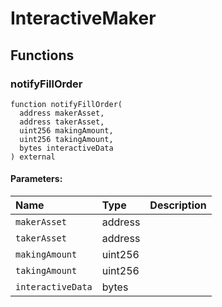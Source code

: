 # InteractiveMaker





## Functions
### notifyFillOrder
```solidity
function notifyFillOrder(
  address makerAsset,
  address takerAsset,
  uint256 makingAmount,
  uint256 takingAmount,
  bytes interactiveData
) external
```


#### Parameters:
| Name | Type | Description                                                          |
| :--- | :--- | :------------------------------------------------------------------- |
|`makerAsset` | address | 
|`takerAsset` | address | 
|`makingAmount` | uint256 | 
|`takingAmount` | uint256 | 
|`interactiveData` | bytes | 


